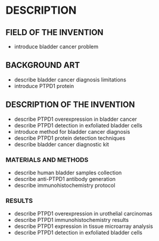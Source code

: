 # DESCRIPTION

## FIELD OF THE INVENTION

- introduce bladder cancer problem

## BACKGROUND ART

- describe bladder cancer diagnosis limitations
- introduce PTPD1 protein

## DESCRIPTION OF THE INVENTION

- describe PTPD1 overexpression in bladder cancer
- describe PTPD1 detection in exfoliated bladder cells
- introduce method for bladder cancer diagnosis
- describe PTPD1 protein detection techniques
- describe bladder cancer diagnostic kit

### MATERIALS AND METHODS

- describe human bladder samples collection
- describe anti-PTPD1 antibody generation
- describe immunohistochemistry protocol

### RESULTS

- describe PTPD1 overexpression in urothelial carcinomas
- describe PTPD1 immunohistochemistry results
- describe PTPD1 expression in tissue microarray analysis
- describe PTPD1 detection in exfoliated bladder cells

